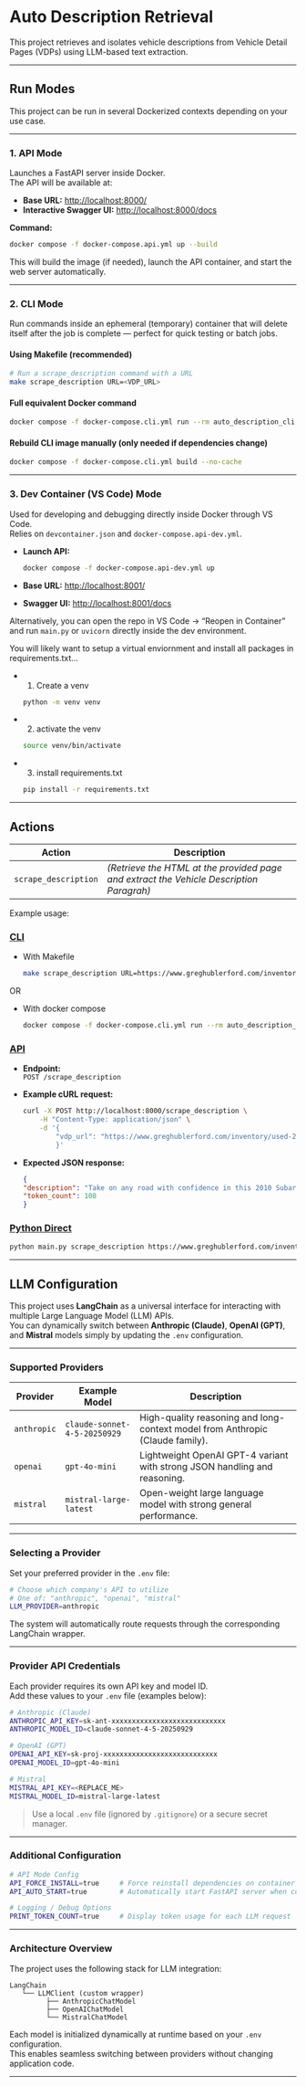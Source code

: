 # Auto Description Retrieval

This project retrieves and isolates vehicle descriptions from Vehicle Detail Pages (VDPs) using LLM-based text extraction.

---

## Run Modes

This project can be run in several Dockerized contexts depending on your use case.

---

### **1. API Mode**

Launches a FastAPI server inside Docker.  
The API will be available at:

- **Base URL:** [http://localhost:8000/](http://localhost:8000/)
- **Interactive Swagger UI:** [http://localhost:8000/docs](http://localhost:8000/docs)

**Command:**
```bash
docker compose -f docker-compose.api.yml up --build
```

This will build the image (if needed), launch the API container, and start the web server automatically.

---

### **2. CLI Mode**

Run commands inside an ephemeral (temporary) container that will delete itself after the job is complete — perfect for quick testing or batch jobs.

#### Using Makefile (recommended)

```bash
# Run a scrape_description command with a URL
make scrape_description URL=<VDP_URL>
```

#### Full equivalent Docker command

```bash
docker compose -f docker-compose.cli.yml run --rm auto_description_cli scrape_description <VDP_URL>
```

#### Rebuild CLI image manually (only needed if dependencies change)
```bash
docker compose -f docker-compose.cli.yml build --no-cache
```

---

### **3. Dev Container (VS Code) Mode**

Used for developing and debugging directly inside Docker through VS Code.  
Relies on `devcontainer.json` and `docker-compose.api-dev.yml`.

- **Launch API:**  
  ```bash
  docker compose -f docker-compose.api-dev.yml up
  ```

- **Base URL:** [http://localhost:8001/](http://localhost:8001/)
- **Swagger UI:** [http://localhost:8001/docs](http://localhost:8001/docs)

Alternatively, you can open the repo in VS Code → “Reopen in Container” and run `main.py` or `uvicorn` directly inside the dev environment.

You will likely want to setup a virtual enviornment and install all packages in requirements.txt...

- 1. Create a venv
    ```bash
    python -m venv venv
    ```
- 2. activate the venv
    ```bash
    source venv/bin/activate
    ```
- 3. install requirements.txt
    ```bash
    pip install -r requirements.txt
    ```

---

## Actions

| Action | Description |
|--------|--------------|
| `scrape_description` | _(Retrieve the HTML at the provided page and extract the Vehicle Description Paragrah)_ |

Example usage:

### <u>CLI</u>
- With Makefile
    ```bash
    make scrape_description URL=https://www.greghublerford.com/inventory/used-2010-subaru-outback-3-6r-awd-4d-sport-utility-4s4brejc2a2319275/
    ```
OR
- With docker compose
    ```bash
    docker compose -f docker-compose.cli.yml run --rm auto_description_cli scrape_description https://www.greghublerford.com/inventory/used-2010-subaru-outback-3-6r-awd-4d-sport-utility-4s4brejc2a2319275/
    ```

### <u>API</u>
- **Endpoint:**  
`POST /scrape_description`

- **Example cURL request:**
    ```bash
    curl -X POST http://localhost:8000/scrape_description \
        -H "Content-Type: application/json" \
        -d '{
            "vdp_url": "https://www.greghublerford.com/inventory/used-2010-subaru-outback-3-6r-awd-4d-sport-utility-4s4brejc2a2319275/"
            }'
    ```

- **Expected JSON response:**
    ```json
    {
    "description": "Take on any road with confidence in this 2010 Subaru Outback 3.6R AWD, a versatile crossover SUV known for its legendary all-wheel-drive capability and dependability.",
    "token_count": 108
    }
    ```


### <u>Python Direct</u>
```bash
python main.py scrape_description https://www.greghublerford.com/inventory/used-2010-subaru-outback-3-6r-awd-4d-sport-utility-4s4brejc2a2319275/
```

---

## LLM Configuration

This project uses **LangChain** as a universal interface for interacting with multiple Large Language Model (LLM) APIs.  
You can dynamically switch between **Anthropic (Claude)**, **OpenAI (GPT)**, and **Mistral** models simply by updating the `.env` configuration.

---

### **Supported Providers**

| Provider | Example Model | Description |
|-----------|----------------|-------------|
| `anthropic` | `claude-sonnet-4-5-20250929` | High-quality reasoning and long-context model from Anthropic (Claude family). |
| `openai` | `gpt-4o-mini` | Lightweight OpenAI GPT-4 variant with strong JSON handling and reasoning. |
| `mistral` | `mistral-large-latest` | Open-weight large language model with strong general performance. |

---

### **Selecting a Provider**

Set your preferred provider in the `.env` file:

```bash
# Choose which company's API to utilize
# One of: "anthropic", "openai", "mistral"
LLM_PROVIDER=anthropic
```

The system will automatically route requests through the corresponding LangChain wrapper.

---

### **Provider API Credentials**

Each provider requires its own API key and model ID.  
Add these values to your `.env` file (examples below):

```bash
# Anthropic (Claude)
ANTHROPIC_API_KEY=sk-ant-xxxxxxxxxxxxxxxxxxxxxxxxxxxx
ANTHROPIC_MODEL_ID=claude-sonnet-4-5-20250929

# OpenAI (GPT)
OPENAI_API_KEY=sk-proj-xxxxxxxxxxxxxxxxxxxxxxxxxxxx
OPENAI_MODEL_ID=gpt-4o-mini

# Mistral
MISTRAL_API_KEY=<REPLACE_ME>
MISTRAL_MODEL_ID=mistral-large-latest
```

> Use a local `.env` file (ignored by `.gitignore`) or a secure secret manager.

---

### **Additional Configuration**

```bash
# API Mode Config
API_FORCE_INSTALL=true     # Force reinstall dependencies on container start
API_AUTO_START=true        # Automatically start FastAPI server when container launches

# Logging / Debug Options
PRINT_TOKEN_COUNT=true     # Display token usage for each LLM request
```

---

### **Architecture Overview**

The project uses the following stack for LLM integration:

```
LangChain
   └── LLMClient (custom wrapper)
         ├── AnthropicChatModel
         ├── OpenAIChatModel
         └── MistralChatModel
```

Each model is initialized dynamically at runtime based on your `.env` configuration.  
This enables seamless switching between providers without changing application code.

---